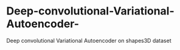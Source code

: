 # Deep-convolutional-Variational-Autoencoder-
Deep convolutional Variational Autoencoder on shapes3D dataset
